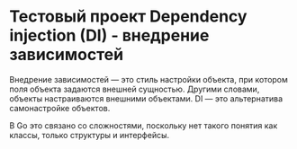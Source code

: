 # Тестовый проект Dependency injection (DI) - внедрение зависимостей

Внедрение зависимостей — это стиль настройки объекта, при котором поля объекта задаются внешней сущностью. Другими словами, объекты настраиваются внешними объектами. DI — это альтернатива самонастройке объектов.


В Go это связано со сложностями, поскольку нет такого понятия как классы, только структуры и интерфейсы.


